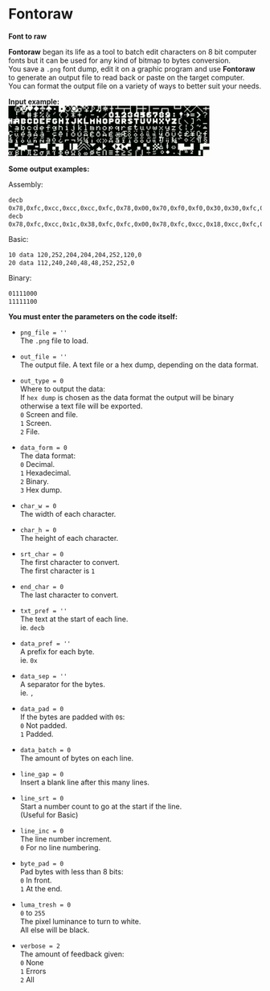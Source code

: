 # Fontoraw  
**Font to raw**  
  
**Fontoraw** began its life as a tool to batch edit characters on 8 bit computer fonts but it can be used for any kind of bitmap to bytes conversion.  
You save a `.png` font dump, edit it on a graphic program and use **Fontoraw** to generate an output file to read back or paste on the target computer.  
You can format the output file on a variety of ways to better suit your needs.  
  
**Input example:**  
<img src="Example.png" alt="Example PNG" width="400">  
  
**Some output examples:**  
  
Assembly:  
  
	decb 0x78,0xfc,0xcc,0xcc,0xcc,0xfc,0x78,0x00,0x70,0xf0,0xf0,0x30,0x30,0xfc,0xfc,0x00  
	decb 0x78,0xfc,0xcc,0x1c,0x38,0xfc,0xfc,0x00,0x78,0xfc,0xcc,0x18,0xcc,0xfc,0x78,0x00  
  
Basic:  
  
	10 data 120,252,204,204,204,252,120,0  
	20 data 112,240,240,48,48,252,252,0  
  
Binary:  
  
	01111000  
	11111100  
  
**You must enter the parameters on the code itself:**  
  
- `png_file = ''`  
The `.png` file to load.  
  
- `out_file = ''`  
The output file. A text file or a hex dump, depending on the data format.  
  
- `out_type = 0`  
Where to output the data:  
If `hex dump` is chosen as the data format the output will be binary otherwise a text file will be exported.  
`0` Screen and file.  
`1` Screen.  
`2` File.  
  
- `data_form = 0`  
The data format:  
`0` Decimal.  
`1` Hexadecimal.  
`2` Binary.  
`3` Hex dump.  
  
- `char_w = 0`  
The width of each character.  
  
- `char_h = 0`  
The height of each character.  
  
- `srt_char = 0`  
The first character to convert.  
The first character is `1`  
  
- `end_char = 0`  
The last character to convert.  
  
- `txt_pref = ''`  
The text at the start of each line.  
ie. `decb`  
  
- `data_pref = ''`  
A prefix for each byte.  
ie. `0x`  
  
- `data_sep = ''`  
A separator for the bytes.  
ie. `,`  
  
- `data_pad = 0`  
If the bytes are padded with `0`s:  
`0` Not padded.  
`1` Padded.  
  
- `data_batch = 0`  
The amount of bytes on each line.  
  
- `line_gap = 0`  
Insert a blank line after this many lines.  
  
- `line_srt = 0`  
Start a number count to go at the start if the line.  
(Useful for Basic)  
  
- `line_inc = 0`  
The line number increment.  
`0` For no line numbering.  
  
- `byte_pad = 0`  
Pad bytes with less than 8 bits:  
`0` In front.  
`1` At the end.  
  
- `luma_tresh = 0`  
`0` to `255`  
The pixel luminance to turn to white.  
All else will be black.  
  
- `verbose = 2`  
The amount of feedback given:  
`0` None  
`1` Errors  
`2` All  
